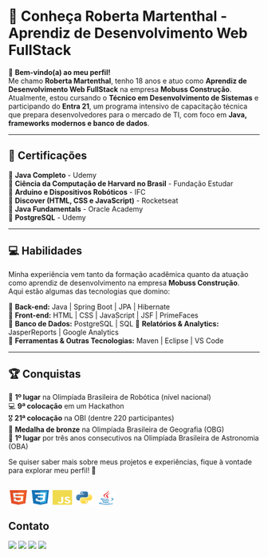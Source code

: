 # 🚀 Conheça Roberta Martenthal - Aprendiz de Desenvolvimento Web FullStack

🎯 **Bem-vindo(a) ao meu perfil!**  
Me chamo **Roberta Martenthal**, tenho 18 anos e atuo como **Aprendiz de Desenvolvimento Web FullStack** na empresa **Mobuss Construção**.  
Atualmente, estou cursando o **Técnico em Desenvolvimento de Sistemas** e participando do **Entra 21**, um programa intensivo de capacitação técnica que prepara desenvolvedores para o mercado de TI, com foco em **Java, frameworks modernos e banco de dados**.

---

## 🏅 Certificações
📜 **Java Completo** - Udemy  
📜 **Ciência da Computação de Harvard no Brasil** - Fundação Estudar  
📜 **Arduino e Dispositivos Robóticos** - IFC  
📜 **Discover (HTML, CSS e JavaScript)** - Rocketseat  
📜 **Java Fundamentals** - Oracle Academy  
📜 **PostgreSQL** - Udemy  

---

## 💻 Habilidades
Minha experiência vem tanto da formação acadêmica quanto da atuação como aprendiz de desenvolvimento na empresa **Mobuss Construção**.  
Aqui estão algumas das tecnologias que domino:

🔹 **Back-end:** Java | Spring Boot | JPA | Hibernate  
🔹 **Front-end:** HTML | CSS | JavaScript | JSF | PrimeFaces  
🔹 **Banco de Dados:** PostgreSQL | SQL
🔹 **Relatórios & Analytics:** JasperReports | Google Analytics  
🔹 **Ferramentas & Outras Tecnologias:** Maven | Eclipse | VS Code  

---

## 🏆 Conquistas
🥇 **1º lugar** na Olimpíada Brasileira de Robótica (nível nacional)  
💻 **9ª colocação** em um Hackathon  
🎖️ **21ª colocação** na OBI (dentre 220 participantes)  
🥉 **Medalha de bronze** na Olimpíada Brasileira de Geografia (OBG)  
🌠 **1º lugar** por três anos consecutivos na Olimpíada Brasileira de Astronomia (OBA)  

Se quiser saber mais sobre meus projetos e experiências, fique à vontade para explorar meu perfil! 🚀


<div style="display: inline_block"><br>

  <img align="center" alt="Roberta-HTML" height="30" width="40" src="https://raw.githubusercontent.com/devicons/devicon/master/icons/html5/html5-original.svg">
  <img align="center" alt="Roberta-CSS" height="30" width="40" src="https://raw.githubusercontent.com/devicons/devicon/master/icons/css3/css3-original.svg">
  <img align="center" alt="Roberta-Js" height="30" width="40" src="https://raw.githubusercontent.com/devicons/devicon/master/icons/javascript/javascript-plain.svg">
  <img align="center" alt="Roberta-Python" height="30" width="40" src="https://raw.githubusercontent.com/devicons/devicon/master/icons/python/python-original.svg">
  <img align="center" alt="Roberta-Java" height="30" width="40" src="https://raw.githubusercontent.com/devicons/devicon/master/icons/java/java-original.svg">
  
</div>
  
  ## Contato
 
<div> 
  <a href="https://instagram.com/robertaa_szz" target="_blank">
  <img src="https://img.shields.io/badge/-Instagram-%23E4405F?style=for-the-badge&logo=instagram&logoColor=white" target="_blank"></a>
 <a href="https://discord.com/users/481533553759354919" target="_blank"><img src="https://img.shields.io/badge/Discord-7289DA?style=for-the-badge&logo=discord&logoColor=white" target="_blank"></a> 
  <a href = "mailto:robertamartenthal25@gmail.com"><img src="https://img.shields.io/badge/-Gmail-%23333?style=for-the-badge&logo=gmail&logoColor=white" target="_blank"></a>
  <a href="https://www.linkedin.com/in/roberta-martenthal" target="_blank"><img src="https://img.shields.io/badge/-LinkedIn-%230077B5?style=for-the-badge&logo=linkedin&logoColor=white" target="_blank"></a> 
  
</div>
